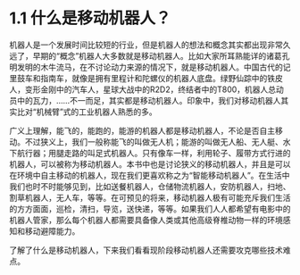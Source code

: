 # 1.1 什么是移动机器人？

机器人是一个发展时间比较短的行业，但是机器人的想法和概念其实都出现非常久远了，早期的“概念”机器人大多数就是移动机器人。比如大家所耳熟能详的诸葛孔明发明的木牛流马，在不讨论动力来源的情况下，就是移动机器人。中国古代的记里鼓车和指南车，就像是拥有里程计和陀螺仪的机器人底盘。绿野仙踪中的铁皮人，变形金刚中的汽车人，星球大战中的R2D2，终结者中的T800，机器人总动员中的瓦力，……不一而足，其实都是移动机器人。印象中，我们对移动机器人其实比对“机械臂”式的工业机器人熟悉的多。

广义上理解，能飞的，能跑的，能游的机器人都是移动机器人，不论是否自主移动。不过狭义上，我们一般称能飞的叫做无人机；能游的叫做无人船、无人艇、水下航行器；用腿走路的叫足式机器人。只有像车一样，利用轮子、履带方式行进的机器人，可以被称为移动机器人。本书中也是讨论狭义的移动机器人，并且是可以在环境中自主移动的机器人，现在我们更喜欢称之为“智能移动机器人”。在生活中我们也时不时能够见到，比如送餐机器人，仓储物流机器人，安防机器人，扫地、割草机器人，无人车，等等。在可预见的将来，移动机器人极有可能充斥我们生活的方方面面，巡检，清扫，导览，送快递，等等。如果我们人人都希望有电影中的机器人管家，那么每个机器人都需要具备像人类或其他高级脊椎动物一样的环境感知和移动避障能力。

了解了什么是移动机器人，下来我们看看现阶段移动机器人还需要攻克哪些技术难点。

###
